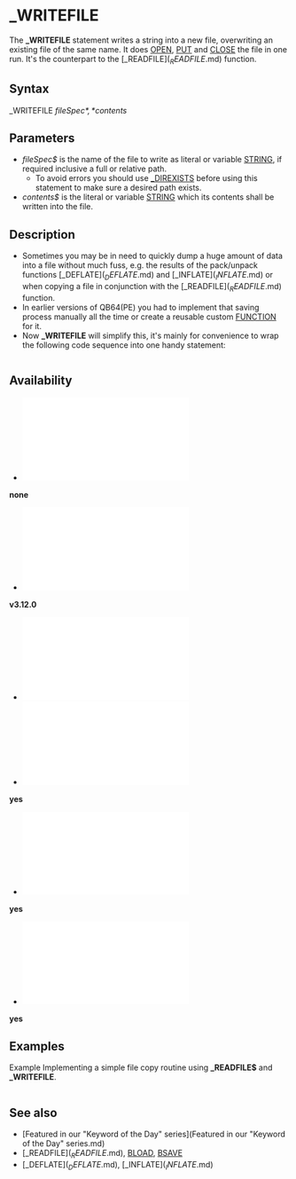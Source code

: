 # _WRITEFILE

The **_WRITEFILE** statement writes a string into a new file, overwriting an existing file of the same name. It does [OPEN](OPEN.md), [PUT](PUT.md) and [CLOSE](CLOSE.md) the file in one run. It's the counterpart to the [_READFILE$](_READFILE$.md) function.

  

## Syntax

_WRITEFILE *fileSpec$*, *contents$*
  

## Parameters

* *fileSpec$* is the name of the file to write as literal or variable [STRING](STRING.md), if required inclusive a full or relative path.
	+ To avoid errors you should use [_DIREXISTS](_DIREXISTS.md) before using this statement to make sure a desired path exists.
* *contents$* is the literal or variable [STRING](STRING.md) which its contents shall be written into the file.

  

## Description

* Sometimes you may be in need to quickly dump a huge amount of data into a file without much fuss, e.g. the results of the pack/unpack functions [_DEFLATE$](_DEFLATE$.md) and [_INFLATE$](_INFLATE$.md) or when copying a file in conjunction with the [_READFILE$](_READFILE$.md) function.
* In earlier versions of QB64(PE) you had to implement that saving process manually all the time or create a reusable custom [FUNCTION](FUNCTION.md) for it.
* Now **_WRITEFILE** will simplify this, it's mainly for convenience to wrap the following code sequence into one handy statement:

``` fh = [FREEFILE](FREEFILE.md) [OPEN](OPEN.md) fileSpec$ [FOR](FOR.md) [OUTPUT](OUTPUT.md) [AS](AS.md) #fh: [CLOSE](CLOSE.md) #fh [OPEN](OPEN.md) fileSpec$ [FOR](FOR.md) [BINARY](BINARY.md) [AS](AS.md) #fh [PUT](PUT.md) #fh, , contents$ [CLOSE](CLOSE.md) #fh  
```

  

## Availability

* [![none](![none.md)](File:Qb64.png "none")

**none**
* [![v3.12.0](![v3.12.0.md)](File:Qbpe.png "v3.12.0")

**v3.12.0**
* [![Apix.png](![Apix.png.md)](File:Apix.png)
* [![yes](![yes.md)](File:Win.png "yes")

**yes**
* [![yes](![yes.md)](File:Lnx.png "yes")

**yes**
* [![yes](![yes.md)](File:Osx.png "yes")

**yes**

  

## Examples

Example
Implementing a simple file copy routine using **_READFILE$** and **_WRITEFILE**.

``` s$ = "Makefile" d$ = "Makefile - Copy"  r$ = CopyFile$(s$, d$)  [IF](IF.md) r$ = "" [THEN](THEN.md)     [PRINT](PRINT.md) "Sucessfully copied '"; s$; "' to '"; d$; "'." [ELSE](ELSE.md)     [PRINT](PRINT.md) r$ [END IF](END IF.md)  [END](END.md)  [FUNCTION](FUNCTION.md) CopyFile$ (src$, dst$)     CopyFile$ = "" 'empty = success, otherwise error message     buffer$ = [_READFILE$](_READFILE$.md)(src$)     [IF](IF.md) buffer$ = "" [AND](AND.md) "AND (boolean)") [_FILEEXISTS](_FILEEXISTS.md)(src$) = 0 [THEN](THEN.md)         CopyFile$ = "ERROR: Source file not found."     [ELSE](ELSE.md)         slp% = [_INSTRREV](_INSTRREV.md)(dst$, "\")         [IF](IF.md) slp% = 0 [THEN](THEN.md) slp% = [_INSTRREV](_INSTRREV.md)(dst$, "/")         [IF](IF.md) slp% > 0 [THEN](THEN.md)             [IF](IF.md) [NOT](NOT.md) [_DIREXISTS](_DIREXISTS.md)([LEFT$](LEFT$.md)(dst$, slp% - 1)) [THEN](THEN.md)                 CopyFile$ = "ERROR: Destination path not found."                 [EXIT FUNCTION](EXIT FUNCTION.md)             [END IF](END IF.md)         [END IF](END IF.md)         _WRITEFILE dst$, buffer$     [END IF](END IF.md) [END FUNCTION](END FUNCTION.md)  
```

  

## See also

* [Featured in our "Keyword of the Day" series](Featured in our "Keyword of the Day" series.md)
* [_READFILE$](_READFILE$.md), [BLOAD](BLOAD.md), [BSAVE](BSAVE.md)
* [_DEFLATE$](_DEFLATE$.md), [_INFLATE$](_INFLATE$.md)

  

